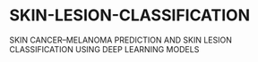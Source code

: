 # SKIN-LESION-CLASSIFICATION
SKIN CANCER–MELANOMA PREDICTION  AND SKIN LESION CLASSIFICATION USING  DEEP LEARNING MODELS 
